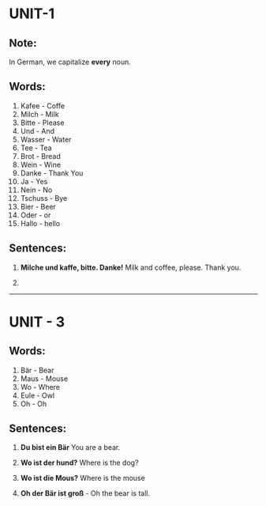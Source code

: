 # UNIT-1
## Note:
In German, we capitalize **every** noun.

## Words:
1. Kafee - Coffe
2. Milch - Milk
3. Bitte - Please
4. Und - And
5. Wasser - Water
6. Tee - Tea
7. Brot - Bread
8. Wein - Wine
9. Danke - Thank You
10. Ja - Yes
11. Nein - No
12. Tschuss - Bye
13. Bier - Beer
14. Oder - or
15. Hallo - hello

## Sentences:
1. **Milche und kaffe, bitte. Danke!**
Milk and coffee, please. Thank you.

2. 



___
# UNIT - 3
## Words:
1. Bär - Bear
2. Maus - Mouse
3. Wo - Where
4. Eule - Owl
5. Oh - Oh


## Sentences:
1. **Du bist ein Bär**
You are a bear. 

2. **Wo ist der hund?**
Where is the dog? 

3. **Wo ist die Mous?**
Where is the mouse

4. **Oh der Bär ist groß** - Oh the bear is tall.  